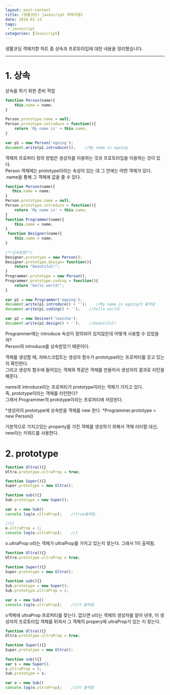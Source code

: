 ```yaml
---
layout: post-content
title: (생활코딩) javascript 객체지향2
date: 2018-01-13
tags:
 - javascript
categories: [Javascript]
---
```


생활코딩 객체지향 파트 중 상속과 프로토타입에 대한 내용을 정리했습니다.

---

# 1. 상속

상속을 하기 위한 준비 작업
```javascript
function Person(name){ 
    this.name = name; 
} 
 
Person.prototype.name = null; 
Person.prototype.introduce = function(){ 
    return 'My name is' + this.name; 
} 
 
var p1 = new Person('egoing'); 
document.write(p1.introduce());    //My name is egoing
```
객체의 프로퍼티 정의 방법은 생성자를 이용하는 것과 프로토타입을 이용하는 것이 있다.    
Person 객체에는 prototype이라는 속성이 있는 데 그 안에는 어떤 객체가 있다.    
.name을 통해 그 객체에 값을 줄 수 있다.


```javascript
function Person(name){ 
   this.name = name; 
}
Person.prototype.name = null; 
Person.prototype.introduce = function(){ 
    return 'My name is' + this.name; 
}
function Programmer(name){ 
    this.name = name; 
}
 function Designer(name){ 
    this.name = name; 
}
 
/**상속방법**/
Designer.prototype = new Person();
Designer.prototype.design= function(){
    return "beautiful!"; 
} 
Programmer.prototype = new Person(); 
Programmer.prototype.coding = function(){ 
    return "hello world!"; 
}
 
var p1 = new Programmer('egoing'); 
document.write(p1.introduce() + '');    //My name is egoing이 출력됨 
document.write(p1.coding() + '');    //hello world! 
 
var p2 = new Desiner('leezche'); 
document.write(p2.design() + '');    //beautiful!
```
Programmer에는 introduce 속성이 정의되어 있지않은데 어떻게 사용할 수 있었을까?    
Person의 introduce를 상속받았기 때문이다.

객체를 생성할 때, 자바스크립트는 생성자 함수가 prototype라는 프로퍼티를 갖고 있는 지 확인한다.    
그리고 생성자 함수에 들어있는 객체와 똑같은 객체를 만들어서 생성자의 결과로 리턴을 해준다.

name과 introduce라는 프로퍼티가 prototype이라는 객체가 가지고 있다.   
즉, prototype이라는 객체를 리턴한다?    
그래서 Programmer의 prototype이라는 프로퍼티에 저장된다.

<span class="clr-note">
*생성자의 prototype에 상속받을 객체를 new 한다.    
*Programmer.prototype = new Person()
</span>

기본적으로 가지고있는 property를 가진 객체를 생성하기 위해서 객체 리터럴 대신, new라는 키워드를 사용한다.


# 2. prototype
```javascript
function Ultra(){} 
Ultra.prototype.ultraProp = true; 

function Super(){} 
Super.prototype = new Ultra(); 
 
function sub(){} 
Sub.prototype = new Super(); 
 
var o = new Sub() 
console.log(o.ultraProp);    //true출력됨. 
 
//1) 
o.ultraProp = 1; 
console.log(o.ultraProp);    //1
```
o.ultraProp o라는 객체가 ultraProp를 가지고 있는지 찾는다. 그래서 1이 출력됨.


```javascript
function Ultra(){} 
Ultra.prototype.ultraProp = true; 
 
function Super(){} 
Super.prototype = new Ultra(); 
 
function sub(){} 
Sub.prototype = new Super(); 
Sub.prototype.ultraProp = 2; 
 
var o = new Sub() 
console.log(o.ultraProp);    //2가 출력됨
```
o객체에 ultraProp 프로퍼티를 찾는다. 없으면 o라는 객체의 생성자를 알아 낸후, 이 생성자의 프로토타입 객체를 뒤져서 그 객체의 propery에 ultraProp가 있는 지 찾는다.


```javascript
function Ultra(){} 
Ultra.prototype.ultraProp = true; 
 
function Super(){} 
Super.prototype = new Ultra(); 
 
function sub(){} 
var s = new Super(); 
s.ultraProp = 3; 
Sub.prototype = s;  
 
var o = new Sub() 
console.log(o.ultraProp);    //3이 출력됨
```